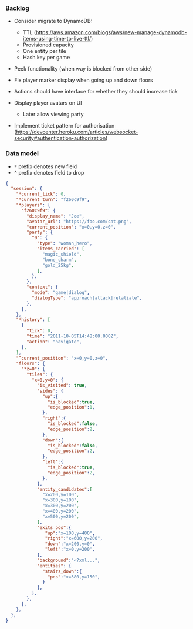 ### Backlog
- Consider migrate to DynamoDB:
    - TTL (https://aws.amazon.com/blogs/aws/new-manage-dynamodb-items-using-time-to-live-ttl/)
    - Provisioned capacity
    - One entity per tile
    - Hash key per game
- Peek functionality (when way is blocked from other side)
- Fix player marker display when going up and down floors
- Actions should have interface for whether they should increase tick
- Display player avatars on UI
  - Later allow viewing party

- Implement ticket pattern for authorisation (https://devcenter.heroku.com/articles/websocket-security#authentication-authorization)

### Data model

- `*` prefix denotes new field
- `^` prefix denotes field to drop

```json
{
  "session": {
    "*current_tick": 0,
    "*current_turn": "f260c9f9",
    "*players": {
      "f260c9f9": {
        "display_name": "Joe",
        "avatar_url": "https://foo.com/cat.png",
        "current_position": "x=0,y=0,z=0",
        "party": {
          "0": {
            "type": "woman_hero",
            "items_carried": [
              "magic_shield",
              "bone_charm",
              "gold_25kg",
            ],
          },
        },
        "context": {
          "mode": "game|dialog",
          "dialogType": "approach|attack|retaliate",
        },
      },
    },
    "*history": [
      {
        "tick": 0,
        "time": "2011-10-05T14:48:00.000Z",
        "action": "navigate",
      },
    ],
    "^current_position": "x=0,y=0,z=0",
    "floors": {
      "*z=0": {
        "tiles": {
          "x=0,y=0": {
            "is_visited": true,
            "sides": {
              "up":{
                "is_blocked":true,
                "edge_position":1,
              },
              "right":{
                "is_blocked":false,
                "edge_position":2,
              },
              "down":{
                "is_blocked":false,
                "edge_position":2,
              },
              "left":{
                "is_blocked":true,
                "edge_position":2,
              },
            },
            "entity_candidates":[
              "x=200,y=100",
              "x=300,y=100",
              "x=300,y=200",
              "x=400,y=200",
              "x=500,y=200",
            ],
            "exits_pos":{
               "up":"x=100,y=400",
               "right":"x=600,y=200",
               "down":"x=200,y=0",
               "left":"x=0,y=200",
            },
            "background":"<?xml...",
            "entities": {
              "stairs_down":{
                "pos":"x=380,y=150",
              }
            },
          },
        },
      },
    },
  },
}


